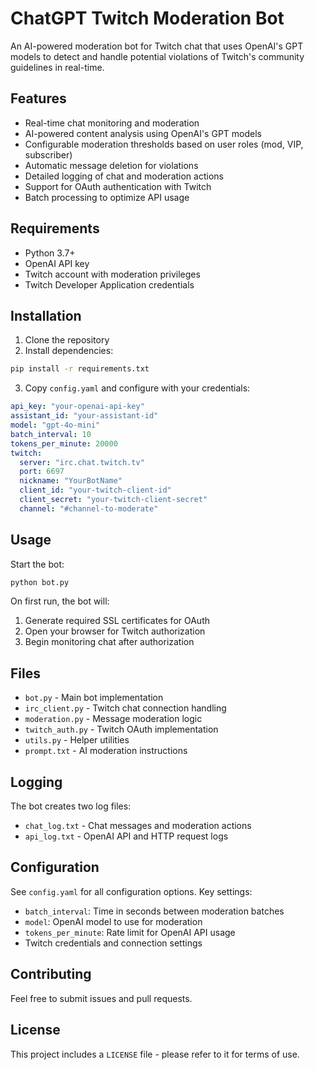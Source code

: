 # ChatGPT Twitch Moderation Bot

An AI-powered moderation bot for Twitch chat that uses OpenAI's GPT models to detect and handle potential violations of Twitch's community guidelines in real-time.

## Features

- Real-time chat monitoring and moderation
- AI-powered content analysis using OpenAI's GPT models
- Configurable moderation thresholds based on user roles (mod, VIP, subscriber)
- Automatic message deletion for violations
- Detailed logging of chat and moderation actions
- Support for OAuth authentication with Twitch
- Batch processing to optimize API usage

## Requirements

- Python 3.7+
- OpenAI API key
- Twitch account with moderation privileges
- Twitch Developer Application credentials

## Installation

1. Clone the repository
2. Install dependencies:
```sh
pip install -r requirements.txt
```

3. Copy `config.yaml` and configure with your credentials:
```yaml
api_key: "your-openai-api-key"
assistant_id: "your-assistant-id"
model: "gpt-4o-mini"
batch_interval: 10
tokens_per_minute: 20000
twitch:
  server: "irc.chat.twitch.tv"
  port: 6697
  nickname: "YourBotName"
  client_id: "your-twitch-client-id"
  client_secret: "your-twitch-client-secret"
  channel: "#channel-to-moderate"
```

## Usage

Start the bot:
```sh
python bot.py
```

On first run, the bot will:
1. Generate required SSL certificates for OAuth
2. Open your browser for Twitch authorization
3. Begin monitoring chat after authorization

## Files

- `bot.py` - Main bot implementation
- `irc_client.py` - Twitch chat connection handling
- `moderation.py` - Message moderation logic
- `twitch_auth.py` - Twitch OAuth implementation
- `utils.py` - Helper utilities
- `prompt.txt` - AI moderation instructions

## Logging

The bot creates two log files:
- `chat_log.txt` - Chat messages and moderation actions
- `api_log.txt` - OpenAI API and HTTP request logs

## Configuration

See `config.yaml` for all configuration options. Key settings:

- `batch_interval`: Time in seconds between moderation batches
- `model`: OpenAI model to use for moderation
- `tokens_per_minute`: Rate limit for OpenAI API usage
- Twitch credentials and connection settings

## Contributing

Feel free to submit issues and pull requests.

## License

This project includes a `LICENSE` file - please refer to it for terms of use.
